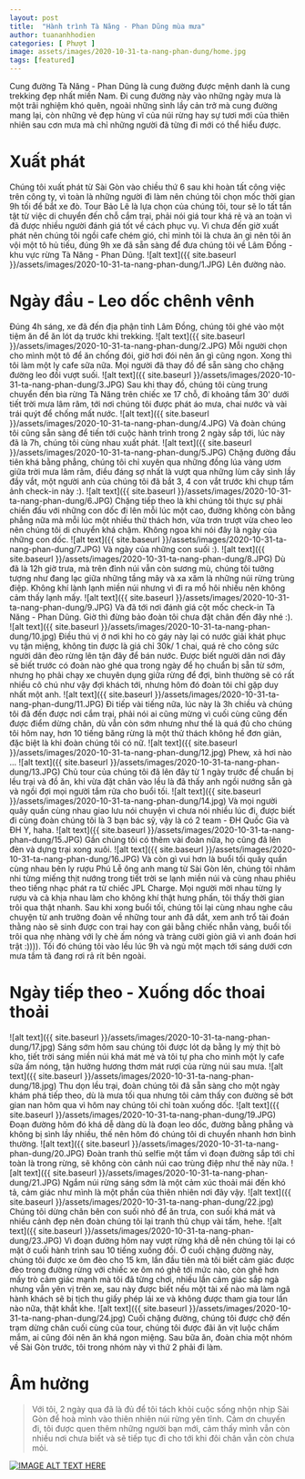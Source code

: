```yaml
---
layout: post
title:  "Hành trình Tà Năng - Phan Dũng mùa mưa"
author: tuananhhodien
categories: [ Phượt ]
image: assets/images/2020-10-31-ta-nang-phan-dung/home.jpg
tags: [featured]
---
```

Cung đường Tà Năng - Phan Dũng là cung đường được mệnh danh là cung trekking đẹp nhất miền Nam. Đi cung đường này vào 
những ngày mưa là một trãi nghiệm khó quên, ngoài những sình lầy cản trở mà cung đường mang lại, còn những vẻ đẹp hùng 
vĩ của núi rừng hay sự tươi mới của thiên nhiên sau cơn mưa mà chỉ những người đã từng đi mới có thể hiểu được.
# Xuất phát
Chúng tôi xuất phát từ Sài Gòn vào chiều thứ 6 sau khi hoàn tất công việc trên công ty, vì toàn là những người đi làm 
nên chúng tôi chọn mốc thời gian 9h tối để bắt xe đò. Tour Bảo Lê là lựa chọn của chúng tôi, tour sẽ lo tất tần tật từ 
việc di chuyển đến chỗ cắm trại, phải nói giá tour khá rẻ và an toàn vì đã được nhiều người đánh giá tốt về cách phục vụ. 
Vì chưa đến giờ xuất phát nên chúng tôi ngồi cafe chém gió, chỉ mình tôi là chưa ăn gì nên tôi ăn vội một tô hủ tiếu, đúng 
9h xe đã sẵn sàng để đưa chúng tôi về Lâm Đồng - khu vực rừng Tà Năng - Phan Dũng.
![alt text]({{ site.baseurl }}/assets/images/2020-10-31-ta-nang-phan-dung/1.JPG)
Lên đường nào.
# Ngày đầu - Leo dốc chênh vênh
Đúng 4h sáng, xe đã đến địa phận tỉnh Lâm Đồng, chúng tôi ghé vào một tiệm ăn để ăn lót dạ trước khi trekking.
![alt text]({{ site.baseurl }}/assets/images/2020-10-31-ta-nang-phan-dung/2.JPG)
Mỗi người chọn cho mình một tô để ăn chống đói, giờ hơi đói nên ăn gì cũng ngon. Xong thì tôi làm một ly cafe sữa nữa. 
Mọi người đã thay đồ để sẵn sàng cho chặng đường leo đồi vượt suối.
![alt text]({{ site.baseurl }}/assets/images/2020-10-31-ta-nang-phan-dung/3.JPG)
Sau khi thay đồ, chúng tôi cùng trung chuyển đến bìa rừng Tà Năng trên chiếc xe 17 chỗ, đi khoảng tầm 30' dưới tiết trời 
mưa lâm râm, tới nơi chúng tôi được phát áo mưa, chai nước và vài trái quýt để chống mất nước.
![alt text]({{ site.baseurl }}/assets/images/2020-10-31-ta-nang-phan-dung/4.JPG)
Và đoàn chúng tôi cũng sẵn sàng để tiến tới cuộc hành trình trong 2 ngày sắp tới, lúc này đã là 7h, chúng tôi cùng nhau 
xuất phát.
![alt text]({{ site.baseurl }}/assets/images/2020-10-31-ta-nang-phan-dung/5.JPG)
Chặng đường đầu tiên khá bằng phẳng, chúng tôi chỉ xuyên qua những đồng lúa vàng ươm giữa trời mưa lâm râm, điều đáng sợ 
nhất là vượt qua những lùm cây sình lầy đầy vắt, một người anh của chúng tôi đã bắt 3, 4 con vắt trước khi chụp tấm ảnh 
check-in này :).
![alt text]({{ site.baseurl }}/assets/images/2020-10-31-ta-nang-phan-dung/6.JPG)
Chặng tiếp theo là khi chúng tôi thực sự phải chiến đấu với những con dốc đi lên mỗi lúc một cao, đường không còn bằng 
phẳng nữa mà mỗi lúc một nhiều thử thách hơn, vừa trơn trượt vừa cheo leo nên chúng tôi di chuyển khá chậm. 
Không ngoa khi nói đây là ngày của những con dốc.
![alt text]({{ site.baseurl }}/assets/images/2020-10-31-ta-nang-phan-dung/7.JPG)
Và ngày của những con suối :).
![alt text]({{ site.baseurl }}/assets/images/2020-10-31-ta-nang-phan-dung/8.JPG)
Dù đã là 12h giờ trưa, mà trên đỉnh núi vẫn còn sương mù, chúng tôi tưởng tượng như đang lạc giữa những tầng mây và xa 
xăm là những núi rừng trùng điệp. Không khí lành lạnh miền núi nhưng vì đi ra mồ hôi nhiều nên không cảm thấy lạnh mấy.
![alt text]({{ site.baseurl }}/assets/images/2020-10-31-ta-nang-phan-dung/9.JPG)
Và đã tới nơi đánh giá cột mốc check-in Tà Năng - Phan Dũng. Giờ thì đừng bảo đoàn tôi chưa đặt chân đến đây nhé :).
![alt text]({{ site.baseurl }}/assets/images/2020-10-31-ta-nang-phan-dung/10.jpg)
Điều thú vị ở nơi khỉ ho cò gáy này lại có nước giải khát phục vụ tận miệng, không tin được là giá chỉ 30k/ 1 chai, quá 
rẻ cho công sức người dân đèo rừng lên tận đây để bán nước. Được biết người dân nơi đây sẽ biết trước có đoàn 
nào ghé qua trong ngày để họ chuẩn bị sẵn từ sớm, nhưng họ phải chạy xe chuyên dụng giữa rừng để đợi, bình thường sẽ 
có rất nhiều cô chú như vậy đợi khách tới, nhưng hôm đó đoàn tôi chỉ gặp duy nhất một anh.
![alt text]({{ site.baseurl }}/assets/images/2020-10-31-ta-nang-phan-dung/11.JPG)
Đi tiếp vài tiếng nữa, lúc này là 3h chiều và chúng tôi đã đến được nơi cắm trại, phải nói ai cũng mừng vì cuối cùng 
cũng đến được điểm dừng chân, dù vẫn còn sớm nhưng như thế là quá đủ cho chúng tôi hôm nay, hơn 10 tiếng băng rừng là một
 thử thách không hề đơn giản, đặc biệt là khi đoàn chúng tôi có nữ.
![alt text]({{ site.baseurl }}/assets/images/2020-10-31-ta-nang-phan-dung/12.jpg)
Phew, xả hơi nào ...
![alt text]({{ site.baseurl }}/assets/images/2020-10-31-ta-nang-phan-dung/13.JPG)
Chủ tour của chúng tôi đã lên đây từ 1 ngày trước để chuẩn bị lều trại và đồ ăn, khi vừa đặt chân vào lều là đã thấy anh 
ngồi nướng sẵn gà và ngồi đợi mọi người tắm rửa cho buổi tối.
![alt text]({{ site.baseurl }}/assets/images/2020-10-31-ta-nang-phan-dung/14.jpg)
Và mọi người quây quần cùng nhau giao lưu nói chuyện vì chưa nói nhiều lúc đi, được biết đi cùng đoàn chúng tôi là 3 bạn 
bác sỹ, vậy là có 2 team - ĐH Quốc Gia và ĐH Y, haha.
![alt text]({{ site.baseurl }}/assets/images/2020-10-31-ta-nang-phan-dung/15.JPG)
Gần chúng tôi có thêm vài đoàn nữa, họ cũng đã lên đèn và dựng trại xong xuôi.
![alt text]({{ site.baseurl }}/assets/images/2020-10-31-ta-nang-phan-dung/16.JPG)
Và còn gì vui hơn là buổi tối quây quần cùng nhau bên ly rượu Phú Lễ ông anh mang từ Sài Gòn lên, chúng tôi nhâm nhi từng 
miếng thịt nướng trong tiết trời se lạnh miền núi và cùng nhau phiêu theo tiếng nhạc phát ra từ chiếc JPL Charge. Mọi người 
mời nhau từng ly rượu và cà khịa nhau làm cho không khí thật hưng phấn, tôi thấy thời gian trôi qua thật nhanh.
Sau khi xong buổi tối, chúng tôi lại cùng nhau nghe câu chuyện từ anh trưởng đoàn về những tour anh đã dắt, xem anh trổ tài 
đoán thằng nào sẽ sinh được con trai hay con gái bằng chiếc nhẫn vàng, buổi tối trôi qua nhẹ nhàng với ly chè ấm nóng và 
tràng cười giòn giã vì anh đoán hơi trật :)))). Tối đó chúng tôi vào lều lúc 9h và ngủ một mạch tới sáng dưới cơn mưa tầm 
tã đang rơi rả rít bên ngoài.
# Ngày tiếp theo - Xuống dốc thoai thoải
![alt text]({{ site.baseurl }}/assets/images/2020-10-31-ta-nang-phan-dung/17.jpg)
Sáng sớm hôm sau chúng tôi được lót dạ bằng ly mỳ thịt bò kho, tiết trời sáng miền núi khá mát mẻ và tôi tự pha cho 
mình một ly cafe sữa ấm nóng, tận hưởng hương thơm mát rượi của rừng núi sau mưa.
![alt text]({{ site.baseurl }}/assets/images/2020-10-31-ta-nang-phan-dung/18.jpg)
Thu dọn lều trại, đoàn chúng tôi đã sẵn sàng cho một ngày khám phá tiếp theo, dù là mưa tối qua nhưng tôi cảm thấy con 
đường sẽ bớt gian nan hôm qua vì hôm nay chúng tôi chỉ toàn xuống dốc.
![alt text]({{ site.baseurl }}/assets/images/2020-10-31-ta-nang-phan-dung/19.JPG)
Đoạn đường hôm đó khá dễ dàng dù là đoạn leo dốc, đường bằng phẳng và không bị sình lầy nhiều, thế nên hôm đó chúng 
tôi di chuyển nhanh hơn bình thường.
![alt text]({{ site.baseurl }}/assets/images/2020-10-31-ta-nang-phan-dung/20.JPG)
Đoàn tranh thủ selfie một tấm vì đoạn đường sắp tới chỉ toàn là trong rừng, sẽ không còn cảnh núi cao trùng điệp như thế 
này nữa.
![alt text]({{ site.baseurl }}/assets/images/2020-10-31-ta-nang-phan-dung/21.JPG)
Ngắm núi rừng sáng sớm là một cảm xúc thoải mái đến khó tả, cảm giác như mình là một phần của thiên nhiên nơi đây vậy.
![alt text]({{ site.baseurl }}/assets/images/2020-10-31-ta-nang-phan-dung/22.jpg)
Chúng tôi dừng chân bên con suối nhỏ để ăn trưa, con suối khá mát và nhiều cảnh đẹp nên đoàn chúng tôi lại tranh thủ chụp 
vài tấm, hehe.
![alt text]({{ site.baseurl }}/assets/images/2020-10-31-ta-nang-phan-dung/23.JPG)
Vì đoạn đường hôm nay vượt rừng khá dễ nên chúng tôi lại có mặt ở cuối hành trình sau 10 tiếng xuống đồi. Ở cuối chặng 
đường này, chúng tôi được xe ôm đèo cho 15 km, lần đầu tiên mà tôi biết cảm giác được đèo trong đường rừng với chiếc xe 
ôm nó ghê tới mức nào, còn ghê hơn mấy trò cảm giác mạnh mà tôi đã từng chơi, nhiều lần cảm giác sắp ngà nhưng vẫn yên 
vị trên xe, sau này được biết nếu một tài xế nào mà làm ngã hành khách sẽ bị tịch thu giấy phép lái xe và không được tham 
gia tour lần nào nữa, thật khắt khe.
![alt text]({{ site.baseurl }}/assets/images/2020-10-31-ta-nang-phan-dung/24.jpg)
Cuối chặng đường, chúng tôi được chở đến trạm dừng chân cuối cùng của tour, chúng tôi được đãi ăn vịt luộc chấm mắm, ai 
cũng đói nên ăn khá ngon miệng. Sau bữa ăn, đoàn chia một nhóm về Sài Gòn trước, tôi trong nhóm này vì thứ 2 phải đi làm. 
# Âm hưởng
>Với tôi, 2 ngày qua đã là đủ để tôi tách khỏi cuộc sống nhộn nhịp Sài Gòn để hoà mình vào thiên nhiên núi rừng yên tĩnh. 
>Cảm ơn chuyến đi, tôi được quen thêm những người bạn mới, cảm thấy mình vẫn còn nhiều nơi chưa biết và sẽ tiếp tục đi 
>cho tới khi đôi chân vẫn còn chưa mỏi.

[![IMAGE ALT TEXT HERE](http://img.youtube.com/vi/1gFM2PC_HtE/0.jpg)](http://www.youtube.com/watch?v=1gFM2PC_HtE)

